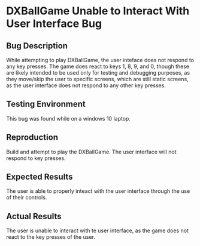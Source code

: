 # DXBallGame Unable to Interact With User Interface Bug

## Bug Description

While attempting to play DXBallGame, the user inteface does not respond to any key presses. The game
does react to keys 1, 8, 9, and 0, though these are likely intended to be used only for testing and
debugging purposes, as they move/skip the user to specific screens, which are still static screens,
as the user interface does not respond to any other key presses.

## Testing Environment

This bug was found while on a windows 10 laptop.

## Reproduction

Build and attempt to play the DXBallGame. The user interface will not respond to key presses.

## Expected Results

The user is able to properly inteact with the user interface through the use of their controls.

## Actual Results

The user is unable to interact with te user interface, as the game does not react to the key presses
of the user.
